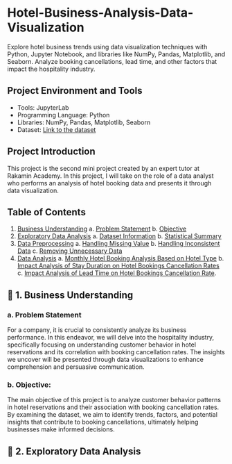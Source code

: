 # Hotel-Business-Analysis-Data-Visualization
Explore hotel business trends using data visualization techniques with Python, Jupyter Notebook, and libraries like NumPy, Pandas, Matplotlib, and Seaborn. Analyze booking cancellations, lead time, and other factors that impact the hospitality industry.

## Project Environment and Tools
- Tools: JupyterLab
- Programming Language: Python
- Libraries: NumPy, Pandas, Matplotlib, Seaborn
- Dataset: [Link to the dataset](URL_of_the_dataset)

## Project Introduction
This project is the second mini project created by an expert tutor at Rakamin Academy. In this project, I will take on the role of a data analyst who performs an analysis of hotel booking data and presents it through data visualization.

## Table of Contents
1. [Business Understanding](#business-understanding)
    a. [Problem Statement](#problem-statement)
    b. [Objective](#objective)
2. [Exploratory Data Analysis](#exploratory-data-analysis)
    a. [Dataset Information](#dataset-information)
    b. [Statistical Summary](#statistical-summary)
3. [Data Preprocessing](#data-preprocessing)
   a. [Handling Missing Value](#handling-missing-value)
   b. [Handling Inconsistent Data](#handling-inconsistent-data)
   c. [Removing Unnecessary Data](#removing-unnecessary-data)
4. [Data Analysis](#data-analysis)
   a. [Monthly Hotel Booking Analysis Based on Hotel Type](#monthly-hotel-booking-analysis-based-on-hotel-type)
   b. [Impact Analysis of Stay Duration on Hotel Bookings Cancellation Rates](#impact-analysis-of-stay-duration-on-hotel-bookings-cancellation-rates)
   c. [Impact Analysis of Lead Time on Hotel Bookings Cancellation Rate](#impact-analysis-of-lead-time-on-hotel-bookings-cancellation-rate).

## :pushpin: 1. Business Understanding
### a. Problem Statement
For a company, it is crucial to consistently analyze its business performance. In this endeavor, we will delve into the hospitality industry, specifically focusing on understanding customer behavior in hotel reservations and its correlation with booking cancellation rates. The insights we uncover will be presented through data visualizations to enhance comprehension and persuasive communication.

### b. Objective:
The main objective of this project is to analyze customer behavior patterns in hotel reservations and their association with booking cancellation rates. By examining the dataset, we aim to identify trends, factors, and potential insights that contribute to booking cancellations, ultimately helping businesses make informed decisions.

## :pushpin: 2. Exploratory Data Analysis


